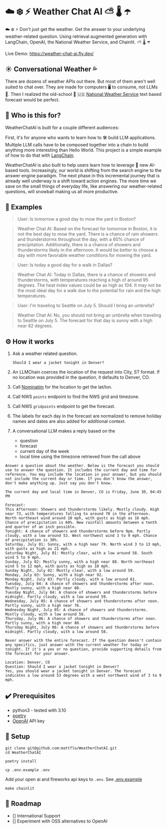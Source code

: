 # ☁️ ❄️ ⚡ Weather Chat AI ⛅ 🌡️ ☂️

☁️ ❄️ ⚡ Don't just get the weather. Get the answer to your underlying weather-related question. Using retrieval augmented generation with LangChain, OpenAI, the National Weather Service, and Chainlit. ⛅ 🌡️ ☂️

Live Demo: https://weather-chat-ai.fly.dev/

## ☀️ Conversational Weather 💦

There are dozens of weather APIs out there. But most of them aren't well suited to chat over. They are made for computers 🖥️ to consume, not LLMs 🧠. Then I realized the old-school 🏫 🇺🇸 [National Weather Service](https://www.weather.gov/) text based forecast would be perfect.

## 👥 Who is this for?

WeatherChatAI is built for a couple different audiences:

First, it's for anyone who wants to learn how to 🛠️ build LLM applications. Multiple LLM calls have to be composed together into a chain to build anything more interesting than Hello World. This project is a simple example of how to do that with [LangChain](https://github.com/langchain-ai/langchain).

WeatherChatAI is also built to help users learn how to leverage 💪 new AI-based tools. Increasingly, our world is shifting from the search engine to the answer engine paradigm. The next phase in this incremental journey that is already well underway is a shift toward action engines. The more time we save on the small things of everyday life, like answering our weather-related questions, will snowball making us all more productive.

## 📝 Examples

> User: Is tomorrow a good day to mow the yard in Boston?

> Weather Chat AI: Based on the forecast for tomorrow in Boston, it is not the best day to mow the yard. There is a chance of rain showers and thunderstorms throughout the day, with a 60% chance of precipitation. Additionally, there is a chance of showers and thunderstorms likely in the afternoon. It would be better to choose a day with more favorable weather conditions for mowing the yard.

> User: Is today a good day for a walk in Dallas?

> Weather Chat AI: Today in Dallas, there is a chance of showers and thunderstorms, with temperatures reaching a high of around 95 degrees. The heat index values could be as high as 104. It may not be the most ideal day for a walk due to the potential for rain and the high temperatures.

> User: I'm traveling to Seattle on July 5. Should I bring an umbrella?

> Weather Chat AI: No, you should not bring an umbrella when traveling to Seattle on July 5. The forecast for that day is sunny with a high near 82 degrees.

## ⚙️ How it works

1. Ask a weather related question.

   `Should I wear a jacket tonight in Denver?`

1. An LLMChain coerces the location of the request into City, ST format. If no location was provided in the question, it defaults to Denver, CO.
1. Call [Nominatim](https://nominatim.org/release-docs/develop/api/Overview/) for the location to get the lat/lon.
1. Call NWS `points` endpoint to find the NWS grid and timezone.
1. Call NWS `gridpoints` endpoint to get the forecast.
1. The labels for each day in the forecast are normalized to remove holiday names and dates are also added for additional context.
1. A conversational LLM makes a reply based on the
   - question
   - forecast
   - current day of the week
   - local time using the timezone retrieved from the call above

```
Answer a question about the weather. Below is the forecast you should use to answer the question. It includes the current day and time for reference. You may include the location in your answer, but you should not include the current day or time. If you don't know the answer, don't make anything up. Just say you don't know.

The current day and local time in Denver, CO is Friday, June 30, 04:45 PM

Forecast:
This Afternoon: Showers and thunderstorms likely. Mostly cloudy. High near 73, with temperatures falling to around 70 in the afternoon. North northeast wind around 10 mph, with gusts as high as 16 mph. Chance of precipitation is 60%. New rainfall amounts between a tenth and quarter of an inch possible.
Tonight: A chance of showers and thunderstorms before 9pm. Partly cloudy, with a low around 53. West northwest wind 3 to 9 mph. Chance of precipitation is 30%.
Saturday, July 01: Sunny, with a high near 79. North wind 3 to 13 mph, with gusts as high as 21 mph.
Saturday Night, July 01: Mostly clear, with a low around 58. South wind 5 to 9 mph.
Sunday, July 02: Mostly sunny, with a high near 88. North northeast wind 5 to 12 mph, with gusts as high as 18 mph.
Sunday Night, July 02: Mostly clear, with a low around 59.
Monday, July 03: Sunny, with a high near 92.
Monday Night, July 03: Partly cloudy, with a low around 61.
Tuesday, July 04: A chance of showers and thunderstorms after noon. Mostly sunny, with a high near 88.
Tuesday Night, July 04: A chance of showers and thunderstorms before midnight. Partly cloudy, with a low around 59.
Wednesday, July 05: A chance of showers and thunderstorms after noon. Partly sunny, with a high near 76.
Wednesday Night, July 05: A chance of showers and thunderstorms. Mostly cloudy, with a low around 58.
Thursday, July 06: A chance of showers and thunderstorms after noon. Partly sunny, with a high near 80.
Thursday Night, July 06: A chance of showers and thunderstorms before midnight. Partly cloudy, with a low around 58.

Never answer with the entire forecast. If the question doesn't contain any specifics, just answer with the current weather for today or tonight. If it's a yes or no question, provide supporting details from the forecast for your answer.

Location: Denver, CO
Question: Should I wear a jacket tonight in Denver?
Yes, you should wear a jacket tonight in Denver. The forecast indicates a low around 53 degrees with a west northwest wind of 3 to 9 mph.
```

## ✔️ Prerequisites

- python3 - tested with 3.10
- [poetry](https://python-poetry.org/docs/#installing-with-the-official-installer)
- [OpenAI](https://openai.com/) API key

## 🚀 Setup

```
git clone git@github.com:mattflo/WeatherChatAI.git
cd WeatherChatAI
```

```
poetry install
```

```
cp .env.example .env
```

Add your open ai and fireworks api keys to `.env`. See [.env.example](.env.example)

```
make chainlit
```

## 🧭 Roadmap

- [] International Support
- [] Experiment with OSS alternatives to OpenAI
